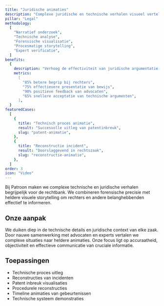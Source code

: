 ```yaml
---
title: "Juridische animaties"
description: "Complexe juridische en technische verhalen visueel vertellen voor de rechtbank"
pillar: "Legal"
methodology:
  [
    "Narratief onderzoek",
    "Technische analyse",
    "Forensische visualisatie",
    "Procesmatige storytelling",
    "Expert verificatie",
  ]
benefits:
  {
    description: "Verhoog de effectiviteit van juridische argumentatie met 80% door heldere visuele uitleg van complexe situaties",
    metrics:
      [
        "85% betere begrip bij rechters",
        "75% effectievere presentatie van bewijs",
        "90% positieve feedback van advocaten",
        "65% snellere acceptatie van technische argumenten",
      ],
  }
featuredCases:
  [
    {
      title: "Technisch proces animatie",
      result: "Succesvolle uitleg van patentinbreuk",
      slug: "patent-animatie",
    },
    {
      title: "Reconstructie incident",
      result: "Doorslaggevend in rechtszaak",
      slug: "reconstructie-animatie",
    },
  ]
order: 3
icon: "Video"
---
```


Bij Patroon maken we complexe technische en juridische verhalen begrijpelijk voor de rechtbank. We combineren forensische precisie met heldere visuele storytelling om rechters en andere belanghebbenden effectief te informeren.

## Onze aanpak

We duiken diep in de technische details en juridische context van elke zaak. Door nauwe samenwerking met advocaten en experts vertalen we complexe situaties naar heldere animaties. Onze focus ligt op accuraatheid, objectiviteit en effectieve communicatie van cruciale informatie.

## Toepassingen

- Technische proces uitleg
- Reconstructies van incidenten
- Patent inbreuk visualisaties
- Procedurele reconstructies
- Timeline animaties van gebeurtenissen
- Technische systeem demonstraties
